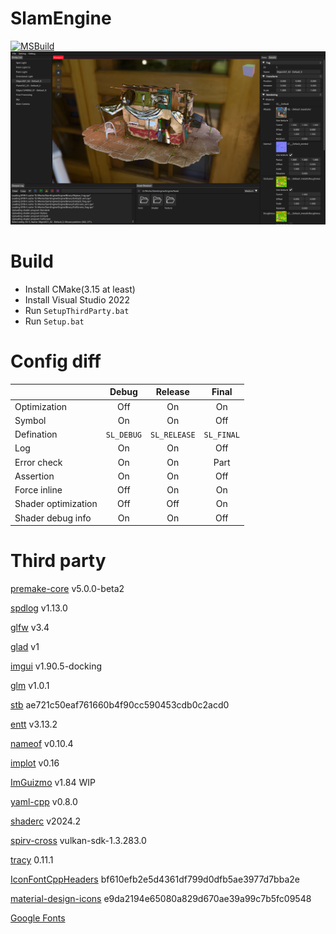 # SlamEngine
[![MSBuild](https://github.com/Hinageshi01/SlamEngine/actions/workflows/msbuild.yml/badge.svg?branch=main)](https://github.com/Hinageshi01/SlamEngine/actions/workflows/msbuild.yml)
![Preview](https://github.com/roeas/SlamEngine/blob/main/Engine/Asset/Texture/Preview.png)

# Build
- Install CMake(3.15 at least)
- Install Visual Studio 2022
- Run `SetupThirdParty.bat`
- Run `Setup.bat`

# Config diff
||Debug|Release|Final|
|:-|:-:|:-:|:-:|
|Optimization|Off|On|On|
|Symbol|On|On|Off|
|Defination|`SL_DEBUG`|`SL_RELEASE`|`SL_FINAL`|
|Log|On|On|Off|
|Error check|On|On|Part|
|Assertion|On|On|Off|
|Force inline|Off|On|On|
|Shader optimization|Off|Off|On|
|Shader debug info|On|On|Off|

# Third party
[premake-core](https://github.com/premake/premake-core) v5.0.0-beta2

[spdlog](https://github.com/gabime/spdlog) v1.13.0

[glfw](https://github.com/glfw/glfw) v3.4

[glad](https://github.com/Dav1dde/glad) v1

[imgui](https://github.com/ocornut/imgui) v1.90.5-docking

[glm](https://github.com/g-truc/glm) v1.0.1

[stb](https://github.com/nothings/stb) ae721c50eaf761660b4f90cc590453cdb0c2acd0

[entt](https://github.com/skypjack/entt) v3.13.2

[nameof](https://github.com/Neargye/nameof) v0.10.4

[implot](https://github.com/epezent/implot) v0.16

[ImGuizmo](https://github.com/CedricGuillemet/ImGuizmo) v1.84 WIP

[yaml-cpp](https://github.com/jbeder/yaml-cpp) v0.8.0

[shaderc](https://github.com/google/shaderc) v2024.2

[spirv-cross](https://github.com/KhronosGroup/SPIRV-Cross) vulkan-sdk-1.3.283.0

[tracy](https://github.com/wolfpld/tracy) 0.11.1

[IconFontCppHeaders](https://github.com/juliettef/IconFontCppHeaders) bf610efb2e5d4361df799d0dfb5ae3977d7bba2e

[material-design-icons](https://github.com/google/material-design-icons) e9da2194e65080a829d670ae39a99c7b5fc09548

[Google Fonts](https://fonts.google.com/icons)
